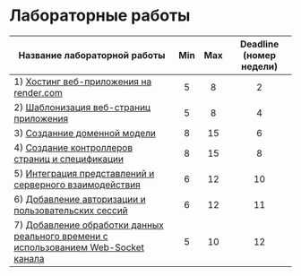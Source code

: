 # Лабораторные работы


| **Название лабораторной работы**                                                    | **Min** | **Max** | **Deadline (номер недели)** |
|-------------------------------------------------------------------------------------|:-------:|:-------:|:---------------------------:|
| 1) [Хостинг веб-приложения на render.com](1.%20Хостинг%20веб-приложения%20на%20render.com.md)                                             |    5    |    8    |              2              |
| 2) [Шаблонизация веб-страниц приложения](2.%20Шаблонизация%20веб-страниц%20приложения.md)                                              |    5    |    8    |              4              |
| 3) [Созданние доменной модели](3.%20Созданние%20доменной%20модели.md)                                                        |    8    |    15   |              6              |
| 4) [Создание контроллеров страниц и спецификации](4.%20Создание%20контроллеров%20страниц%20и%20спецификации.md)                                     |    8    |    15   |              8              |
| 5) [Интеграция представлений и серверного взаимодействия](5.%20Интеграция%20представлений%20и%20серверного%20взаимодействия.md)                             |    6    |    12   |              10             |
| 6) [Добавление авторизации и пользовательских сессий](6.%20Добавление%20авторизации%20и%20пользовательских%20сессий.md)                                 |    6    |    12   |              11             |
| 7) [Добавление обработки данных реального времени с использованием Web-Socket канала](Добавление%20обработки%20данных%20реального%20времени%20с%20использованием%20Web-Socket%20канала.md) |    5    |    10   |              12             |
